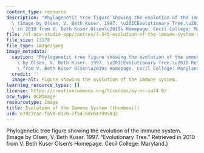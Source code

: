 ```yaml
---
content_type: resource
description: "Phylogenetic tree figure showing the evolution of the immune system.\
  \ (Image by Olsen, V. Beth Kuser. 1997. \u201CEvolutionary Tree.\u201D Retrieved\
  \ in 2010 from V. Beth Kuser Olsen\u2019s Homepage. Cecil College: Maryland.)"
file: /ol-ocw-studio-app/courses/7-345-evolution-of-the-immune-system-spring-2005/67dc3cacfa58d1707f546dc647995832_7-345-s05-th.jpg
file_size: 13178
file_type: image/jpeg
image_metadata:
  caption: "Phylogenetic tree figure showing the evolution of the immune system. (Image\
    \ by Olsen, V. Beth Kuser. 1997. \u201CEvolutionary Tree.\u201D Retrieved in 2010\
    \ from V. Beth Kuser Olsen\u2019s Homepage. Cecil College: Maryland.)"
  credit: ''
  image-alt: Figure showing the evolution of the immune system.
learning_resource_types: []
license: https://creativecommons.org/licenses/by-nc-sa/4.0/
ocw_type: OCWImage
resourcetype: Image
title: Evolution of the Immune System (thumbnail)
uid: 67dc3cac-fa58-d170-7f54-6dc647995832
---
```

Phylogenetic tree figure showing the evolution of the immune system. (Image by Olsen, V. Beth Kuser. 1997. “Evolutionary Tree.” Retrieved in 2010 from V. Beth Kuser Olsen’s Homepage. Cecil College: Maryland.)